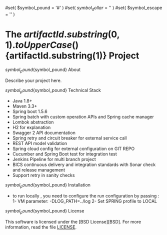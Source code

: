 #set( $symbol_pound = '#' )
#set( $symbol_dollar = '$' )
#set( $symbol_escape = '\' )
# The ${artifactId.substring(0,1).toUpperCase()}${artifactId.substring(1)} Project

${symbol_pound}${symbol_pound} About

Describe your project here.

${symbol_pound}${symbol_pound} Technical Stack

- Java 1.8+
- Maven 3.3+
- Spring boot 1.5.6
- Spring batch with custom operation APIs and Spring cache manager
- Lombok abstraction
- H2 for explanation
- Swagger 2 API documentation
- Spring retry and circuit breaker for external service call
- REST API model validation 
- Spring cloud config for external configuration on GIT REPO
- Cucumber and Spring Boot test for integration test
- Jenkins Pipeline for multi branch project
- BICS continuous delivery and integration standards with Sonar check and release management
- Support retry in sanity checks  

${symbol_pound}${symbol_pound} Installation

-  to run locally , you need to configure the run configuration by passing :
1- VM parameter: -DLOG_PATH=../log
2- Set SPRING profile to LOCAL 

${symbol_pound}${symbol_pound} License

This software is licensed under the [BSD License][BSD]. For more information, read the file [LICENSE](LICENSE).


